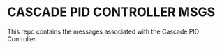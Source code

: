 # CASCADE PID CONTROLLER MSGS

This repo contains the messages associated with the Cascade PID Controller.